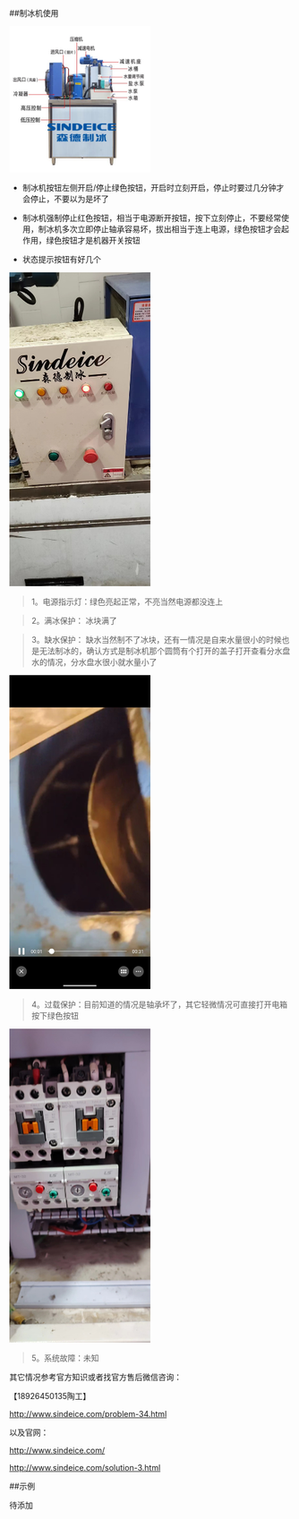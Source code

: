 ##制冰机使用

<img src="../../resources/others/制冰机.jpeg" width="50%">

* 制冰机按钮左侧开启/停止绿色按钮，开启时立刻开启，停止时要过几分钟才会停止，不要以为是坏了

* 制冰机强制停止红色按钮，相当于电源断开按钮，按下立刻停止，不要经常使用，制冰机多次立即停止轴承容易坏，拔出相当于连上电源，绿色按钮才会起作用，绿色按钮才是机器开关按钮

* 状态提示按钮有好几个

<img src="../../resources/others/制冰机状态灯.jpeg" width="50%">

> 1。电源指示灯：绿色亮起正常，不亮当然电源都没连上

> 2。满冰保护： 冰块满了

> 3。缺水保护： 缺水当然制不了冰块，还有一情况是自来水量很小的时候也是无法制冰的，确认方式是制冰机那个圆筒有个打开的盖子打开查看分水盘水的情况，分水盘水很小就水量小了

<img src="../../resources/others/分水盘.jpeg" width="50%">


> 4。过载保护：目前知道的情况是轴承坏了，其它轻微情况可直接打开电箱按下绿色按钮
 
<img src="../../resources/others/制冰机过载内部plc状态.jpeg" width="50%">


> 5。系统故障：未知


其它情况参考官方知识或者找官方售后微信咨询：

【18926450135陶工】

http://www.sindeice.com/problem-34.html

以及官网：

http://www.sindeice.com/

http://www.sindeice.com/solution-3.html

##示例

待添加









